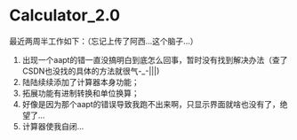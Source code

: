 # Calculator_2.0
最近两周半工作如下：（忘记上传了阿西...这个脑子...）
1. 出现一个aapt的错一直没搞明白到底怎么回事，暂时没有找到解决办法（查了CSDN也没找的具体的方法就很气-_-|||)
2. 陆陆续续添加了计算器本身功能；
3. 拓展功能有进制转换和单位换算；
4. 好像是因为那个aapt的错误导致我跑不出来啊，只显示界面就啥也没有了，绝望了...
5. 计算器使我自闭...
